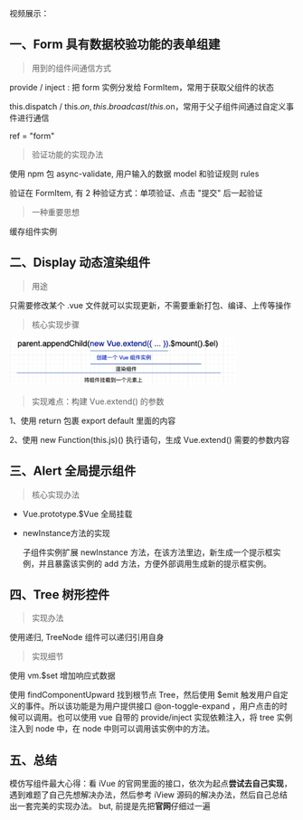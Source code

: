视频展示：<a href="./index.html"></a>


## 一、Form 具有数据校验功能的表单组建
> 用到的组件间通信方式

provide / inject : 把 form 实例分发给 FormItem，常用于获取父组件的状态

this.dispatch / this.$on, this.broadcast / this.$on，常用于父子组件间通过自定义事件进行通信

ref = "form"

> 验证功能的实现办法

使用 npm 包 async-validate, 用户输入的数据 model 和验证规则 rules

验证在 FormItem, 有 2 种验证方式：单项验证、点击 "提交" 后一起验证

> 一种重要思想

缓存组件实例

## 二、Display 动态渲染组件
> 用途

只需要修改某个 .vue 文件就可以实现更新，不需要重新打包、编译、上传等操作

> 核心实现步骤

<img src="images/t1.jpeg" width="400">

> 实现难点：构建 Vue.extend() 的参数

1、使用 return 包裹 export default 里面的内容

2、使用 new Function(this.js)() 执行语句，生成 Vue.extend() 需要的参数内容

## 三、Alert 全局提示组件

> 核心实现办法

- Vue.prototype.$Vue 全局挂载
- newInstance方法的实现
   
    子组件实例扩展 newInstance 方法，在该方法里边，新生成一个提示框实例，并且暴露该实例的 add 方法，方便外部调用生成新的提示框实例。

## 四、Tree 树形控件

> 实现办法

使用递归, TreeNode 组件可以递归引用自身

> 实现细节

使用 vm.$set 增加响应式数据

使用 findComponentUpward 找到根节点 Tree，然后使用 $emit 触发用户自定义的事件。所以该功能是为用户提供接口 @on-toggle-expand ，用户点击的时候可以调用。也可以使用 vue 自带的 provide/inject 实现依赖注入，将 tree 实例注入到 node 中，在 node 中则可以调用该实例中的方法。

## 五、总结

  模仿写组件最大心得：看 iVue 的官网里面的接口，依次为起点<b>尝试去自己实现</b>，遇到难题了自己先想解决办法，然后参考 iView 源码的解决办法，然后自己总结出一套完美的实现办法。
  but, 前提是先把<b>官网</b>仔细过一遍